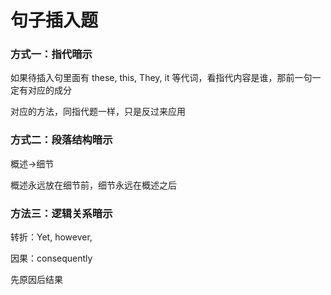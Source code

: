 # 句子插入题

### 方式一：指代暗示

如果待插入句里面有 these, this, They, it 等代词，看指代内容是谁，那前一句一定有对应的成分

对应的方法，同指代题一样，只是反过来应用

### 方式二：段落结构暗示

概述->细节

概述永远放在细节前，细节永远在概述之后

### 方法三：逻辑关系暗示

转折：Yet, however,

因果：consequently

先原因后结果
